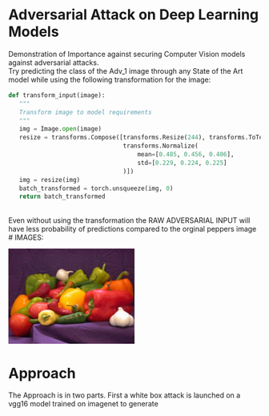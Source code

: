 # Adversarial Attack on Deep Learning Models
 Demonstration of Importance against securing Computer Vision models against adversarial attacks.
 <br>
 Try predicting the class of the Adv_1 image through any State of the Art model while using the following transformation for the image:
 <br>
 ```python
 def transform_input(image):
    """
    Transform image to model requirements
    """
    img = Image.open(image)
    resize = transforms.Compose([transforms.Resize(244), transforms.ToTensor(),
                                 transforms.Normalize(
                                     mean=[0.485, 0.456, 0.406],
                                     std=[0.229, 0.224, 0.225]
                                 )])
    img = resize(img)
    batch_transformed = torch.unsqueeze(img, 0)
    return batch_transformed
 ```
 <br>
 Even without using the transformation the RAW ADVERSARIAL INPUT will have less probability of predictions compared to the orginal peppers image
 <br>
 # IMAGES:
 <p float="left>
  <img src="/peppers.jpg" width="50%", title = "ORIGINAL IMAGE" />
  <img src="/Adv_1.jpg" width="50%", title = "ADVERSARIAL IMAGE" /> 
</p>
 
 
 # Approach
 The Approach is in two parts. First a white box attack is launched on a vgg16 model trained on imagenet to generate

